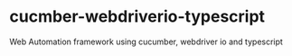 # cucmber-webdriverio-typescript
Web Automation framework using cucumber, webdriver io and typescript
